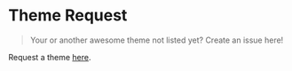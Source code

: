 # Theme Request

> Your or another awesome theme not listed yet? Create an issue here!

Request a theme [here](https://github.com/home-assistant-community-themes/theme-request/issues/new?template=THEME_REQUEST.md).
